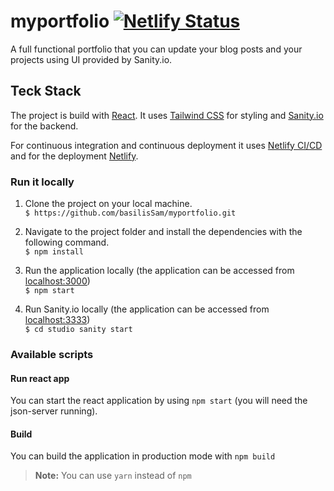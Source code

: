 # myportfolio [![Netlify Status](https://api.netlify.com/api/v1/badges/815767d8-b81e-4ac8-9780-0d4cc6e5eeff/deploy-status)](https://app.netlify.com/sites/vasilissam/deploys) 

A full functional portfolio that you can update your blog posts and your projects using UI provided by Sanity.io.

## Teck Stack

The project is build with [React](https://reactjs.org/). It uses [Tailwind CSS](https://tailwindcss.com/) for styling and [Sanity.io](https://www.sanity.io/) for the backend.

For continuous integration and continuous deployment it uses [Netlify CI/CD](https://www.netlify.com/) and for the deployment [Netlify](https://www.netlify.com/).

### Run it locally

1. Clone the project on your local machine. <br/>
   `$ https://github.com/basilisSam/myportfolio.git`

2. Navigate to the project folder and install the dependencies with the following command. <br/>
   `$ npm install`

3. Run the application locally (the application can be accessed from [localhost:3000](http://localhost:3000/)) <br/>
   `$ npm start`
   
4. Run Sanity.io locally (the application can be accessed from [localhost:3333](http://localhost:3333/)) <br/>
   `$ cd studio sanity start`  

### Available scripts



#### Run react app

You can start the react application by using `npm start` (you will need the json-server running).




#### Build

You can build the application in production mode with `npm build`

> **Note:** You can use `yarn` instead of `npm`


